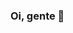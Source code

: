### Oi, gente 👋

<!--
**SaionaraAraujo/SaionaraAraujo** is a ✨ _special_ ✨ repository because its `README.md` (this file) appears on your GitHub profile.

Here are some ideas to get you started:

- 🔭 Atualmente trabalho como analista de TI ...
- 🌱 Estou estudando para me tornar cientista de dados em breve ...
- 👯 Contem comigo para aprender sobre tudo que envolva dados, mas pode vir me perguntar sobre PowerBI ...
- 🤔 Aceito (e preciso) de dicas nos códigos, como melhorá-los, em formas melhores de resolver os problemas, e no que mais você puder contribuir ...
- 📫 Você pode entrar em contato comigo através do link da bio, ou por email: narabdo@gmail.com
- 😄 Ela/Dela
- ⚡ Uma coisa engraçada sobre mim: eu mesma 😂
-->
